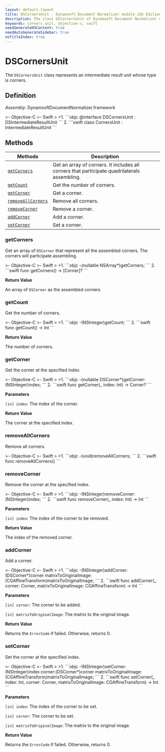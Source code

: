 ```yaml
---
layout: default-layout
title: DSCornersUnit - Dynamsoft Document Normalizer module iOS Edition API Reference
description: The class DSCornersUnit of Dynamsoft Document Normalizer module represents an intermediate result unit whose type is corners.
keywords: corners unit, objective-c, swift
needGenerateH3Content: true
needAutoGenerateSidebar: true
noTitleIndex: true
---
```


# DSCornersUnit

The `DSCornersUnit` class represents an intermediate result unit whose type is corners.

## Definition

*Assembly:* DynamsoftDocumentNormalizer.framework

<div class="sample-code-prefix"></div>
>- Objective-C
>- Swift
>
>1. 
```objc
@interface DSCornersUnit : DSIntermediateResultUnit
```
2. 
```swift
class CornersUnit : IntermediateResultUnit
```

## Methods

| Methods | Description |
| ---------- | ----------- |
| [`getCorners`](#getcorners) | Get an array of corners. It includes all corners that participate quadrilaterals assembling. |
| [`getCount`](#getcount) | Get the number of corners. |
| [`getCorner`](#getcorner) | Get a corner. |
| [`removeAllCorners`](#removeallcorners) | Remove all corners. |
| [`removeCorner`](#removecorner) | Remove a corner. |
| [`addCorner`](#addcorner) | Add a corner. |
| [`setCorner`](#setcorner) | Set a corner. |

### getCorners

Get an array of `DSCorner` that represent all the assembled corners. The corners will participate assembling.

<div class="sample-code-prefix"></div>
>- Objective-C
>- Swift
>
>1. 
```objc
-(nullable NSArray<DSCorner*>*)getCorners;
```
2. 
```swift
func getCorners() -> [Corner]?
```

**Return Value**

An array of `DSCorner` as the assembled corners.

### getCount

Get the number of corners.

<div class="sample-code-prefix"></div>
>- Objective-C
>- Swift
>
>1. 
```objc
-(NSInteger)getCount;
```
2. 
```swift
func getCount() -> Int
```

**Return Value**

The number of corners.

### getCorner

Get the corner at the specified index.

<div class="sample-code-prefix"></div>
>- Objective-C
>- Swift
>
>1. 
```objc
-(nullable DSCorner*)getCorner:(NSInteger)index;
```
2. 
```swift
func getCorner(_ index: Int) -> Corner?
```

**Parameters**

`[in] index`: The index of the corner.

**Return Value**

The corner at the specified index.

### removeAllCorners

Remove all corners.

<div class="sample-code-prefix"></div>
>- Objective-C
>- Swift
>
>1. 
```objc
-(void)removeAllCorners;
```
2. 
```swift
func removeAllCorners()
```

### removeCorner

Remove the corner at the specified index.

<div class="sample-code-prefix"></div>
>- Objective-C
>- Swift
>
>1. 
```objc
-(NSInteger)removeCorner:(NSInteger)index;
```
2. 
```swift
func removeCorner(_ index: Int) -> Int
```

**Parameters**

`[in] index`: The index of the corner to be removed.

**Return Value**

The index of the removed corner.

### addCorner

Add a corner.

<div class="sample-code-prefix"></div>
>- Objective-C
>- Swift
>
>1. 
```objc
-(NSInteger)addCorner:(DSCorner*)corner
matrixToOriginalImage:(CGAffineTransform)matrixToOriginalImage;
```
2. 
```swift
func addCorner(_ corner: Corner, matrixToOriginalImage: CGAffineTransform) -> Int
```

**Parameters**

`[in] corner`: The corner to be added.

`[in] matrixToOriginalImage`: The matrix to the original image.

**Return Value**

Returns the `ErrorCode` if failed. Otherwise, returns 0.

### setCorner

Set the corner at the specified index.

<div class="sample-code-prefix"></div>
>- Objective-C
>- Swift
>
>1. 
```objc
-(NSInteger)setCorner:(NSInteger)index
               corner:(DSCorner*)corner
matrixToOriginalImage:(CGAffineTransform)matrixToOriginalImage;
```
2. 
```swift
func setCorner(_ index: Int, corner: Corner, matrixToOriginalImage: CGAffineTransform) -> Int
```

**Parameters**

`[in] index`: The index of the corner to be set.

`[in] corner`: The corner to be set.

`[in] matrixToOriginalImage`: The matrix to the original image.

**Return Value**

Returns the `ErrorCode` if failed. Otherwise, returns 0.
